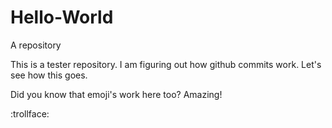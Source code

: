 # Hello-World
A repository

This is a tester repository. I am figuring out how github commits work. Let's see how this goes. 

Did you know that emoji's work here too? Amazing!

:trollface:
